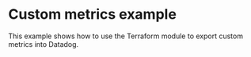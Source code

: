 # Custom metrics example

This example shows how to use the Terraform module to export custom metrics
into Datadog.
